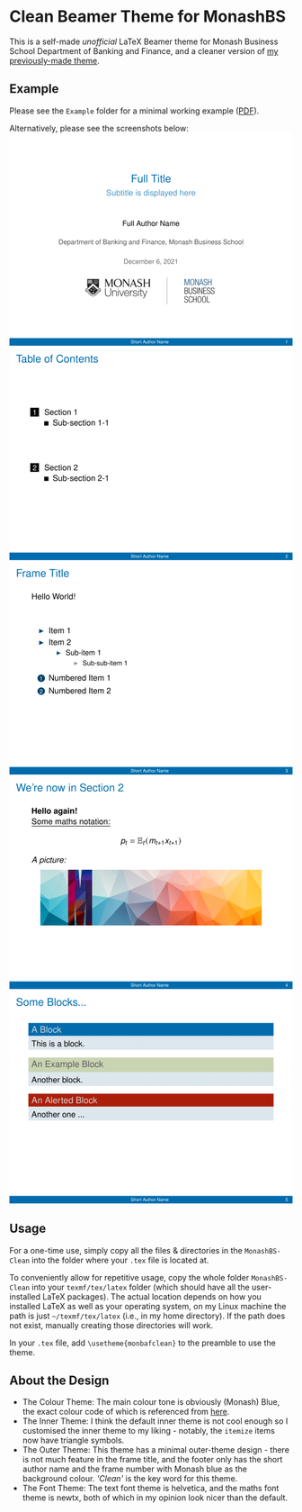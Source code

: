 # Clean Beamer Theme for MonashBS

This is a self-made *unofficial* LaTeX Beamer theme for Monash Business School Department of Banking and Finance, and a cleaner version of [my previously-made theme](https://github.com/georgebwang/Beamer-Monash-BaF). 

## Example

Please see the `Example` folder for a minimal working example ([PDF](Example/example.pdf)).

Alternatively, please see the screenshots below:
![](Example/screenshots/example-1.png)
![](Example/screenshots/example-2.png)
![](Example/screenshots/example-3.png)
![](Example/screenshots/example-4.png)
![](Example/screenshots/example-5.png)

## Usage

For a one-time use, simply copy all the files & directories in the `MonashBS-Clean` into the folder where your `.tex` file is located at.

To conveniently allow for repetitive usage, copy the whole folder `MonashBS-Clean` into your `texmf/tex/latex` folder (which should have all the user-installed LaTeX packages). The actual location depends on how you installed LaTeX as well as your operating system, on my Linux machine the path is just `~/texmf/tex/latex` (i.e., in my home directory). If the path does not exist, manually creating those directories will work.

In your `.tex` file, add `\usetheme{monbafclean}` to the preamble to use the theme. 

## About the Design

- The Colour Theme: The main colour tone is obviously (Monash) Blue, the exact colour code of which is referenced from [here](https://www.monash.edu/__data/assets/pdf_file/0004/1656508/9.-Digital-Guidelines.pdf). 
- The Inner Theme: I think the default inner theme is not cool enough so I customised the inner theme to my liking - notably, the `itemize` items now have triangle symbols. 
- The Outer Theme: This theme has a minimal outer-theme design - there is not much feature in the frame title, and the footer only has the short author name and the frame number with Monash blue as the background colour. *'Clean'* is the key word for this theme. 
- The Font Theme: The text font theme is helvetica, and the maths font theme is newtx, both of which in my opinion look nicer than the default.